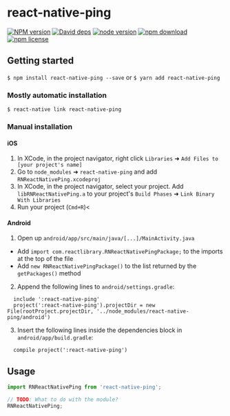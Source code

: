 # react-native-ping

[![NPM version][npm-image]][npm-url] [![David deps][david-image]][david-url] [![node version][node-image]][node-url] [![npm download][download-image]][download-url] [![npm license][license-image]][download-url]

[npm-image]: https://img.shields.io/npm/v/react-native-ping.svg?style=flat-square
[npm-url]: https://npmjs.org/package/react-native-ping
[travis-image]: https://img.shields.io/travis/https://github.com/RoJoHub/react-native-ping.svg?style=flat-square
[travis-url]: https://travis-ci.org/https://github.com/RoJoHub/react-native-ping
[coveralls-image]: https://img.shields.io/coveralls/https://github.com/RoJoHub/react-native-ping.svg?style=flat-square
[coveralls-url]: https://coveralls.io/r/https://github.com/RoJoHub/react-native-ping?branch=master
[david-image]: https://img.shields.io/david/https://github.com/RoJoHub/react-native-ping.svg?style=flat-square
[david-url]: https://david-dm.org/https://github.com/RoJoHub/react-native-ping
[node-image]: https://img.shields.io/badge/node.js-%3E=_4.0-green.svg?style=flat-square
[node-url]: http://nodejs.org/download/
[download-image]: https://img.shields.io/npm/dm/react-native-ping.svg?style=flat-square
[download-url]: https://npmjs.org/package/react-native-ping
[license-image]: https://img.shields.io/npm/l/react-native-ping.svg



## Getting started

`$ npm install react-native-ping --save`
or
`$ yarn add react-native-ping`

### Mostly automatic installation

`$ react-native link react-native-ping`

### Manual installation

#### iOS

1. In XCode, in the project navigator, right click `Libraries` ➜ `Add Files to [your project's name]`
2. Go to `node_modules` ➜ `react-native-ping` and add `RNReactNativePing.xcodeproj`
3. In XCode, in the project navigator, select your project. Add `libRNReactNativePing.a` to your project's `Build Phases` ➜ `Link Binary With Libraries`
4. Run your project (`Cmd+R`)<

#### Android

1. Open up `android/app/src/main/java/[...]/MainActivity.java`

- Add `import com.reactlibrary.RNReactNativePingPackage;` to the imports at the top of the file
- Add `new RNReactNativePingPackage()` to the list returned by the `getPackages()` method

2. Append the following lines to `android/settings.gradle`:

```
  include ':react-native-ping'
  project(':react-native-ping').projectDir = new File(rootProject.projectDir, '../node_modules/react-native-ping/android')
```

3. Insert the following lines inside the dependencies block in `android/app/build.gradle`:

```
  compile project(':react-native-ping')
```

## Usage

```javascript
import RNReactNativePing from 'react-native-ping';

// TODO: What to do with the module?
RNReactNativePing;
```
